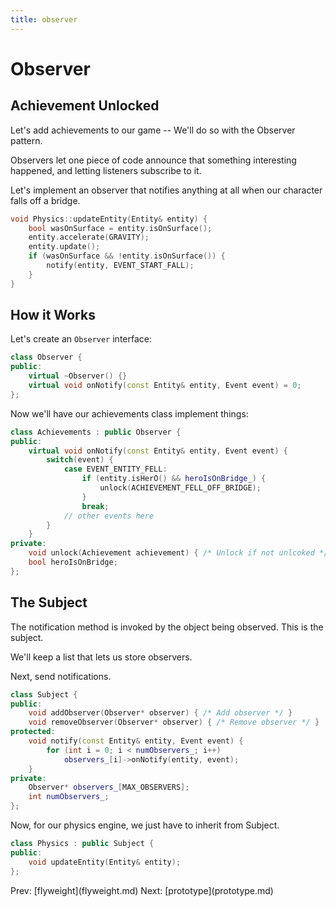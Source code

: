 ```yaml
---
title: observer
---
```


# Observer

## Achievement Unlocked

Let\'s add achievements to our game \-- We\'ll do so with the Observer
pattern.

Observers let one piece of code announce that something interesting
happened, and letting listeners subscribe to it.

Let\'s implement an observer that notifies anything at all when our
character falls off a bridge.

```cpp
void Physics::updateEntity(Entity& entity) {
    bool wasOnSurface = entity.isOnSurface();
    entity.accelerate(GRAVITY);
    entity.update();
    if (wasOnSurface && !entity.isOnSurface()) {
        notify(entity, EVENT_START_FALL);
    }
}
```

## How it Works

Let\'s create an `Observer` interface:

```cpp
class Observer {
public:
    virtual ~Observer() {}
    virtual void onNotify(const Entity& entity, Event event) = 0;
};
```

Now we\'ll have our achievements class implement things:

```cpp
class Achievements : public Observer {
public:
    virtual void onNotify(const Entity& entity, Event event) {
        switch(event) {
            case EVENT_ENTITY_FELL:
                if (entity.isHerO() && heroIsOnBridge_) {
                    unlock(ACHIEVEMENT_FELL_OFF_BRIDGE);
                }
                break;
            // other events here
        }
    }
private:
    void unlock(Achievement achievement) { /* Unlock if not unlcoked */}
    bool heroIsOnBridge;
};
```

## The Subject

The notification method is invoked by the object being observed. This is
the subject.

We\'ll keep a list that lets us store observers.

Next, send notifications.

```cpp
class Subject {
public:
    void addObserver(Observer* observer) { /* Add observer */ }
    void removeObserver(Observer* observer) { /* Remove observer */ }
protected:
    void notify(const Entity& entity, Event event) {
        for (int i = 0; i < numObservers_; i++)
            observers_[i]->onNotify(entity, event);
    }
private:
    Observer* observers_[MAX_OBSERVERS];
    int numObservers_;
};
```

Now, for our physics engine, we just have to inherit from Subject.

```cpp
class Physics : public Subject {
public:
    void updateEntity(Entity& entity);
};
```

Prev: \[flyweight](flyweight.md) Next:
\[prototype](prototype.md)
